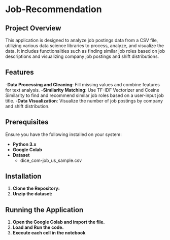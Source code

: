 # Job-Recommendation
## Project Overview
This application is designed to analyze job postings data from a CSV file, utilizing various data science libraries to process, analyze, and visualize the data. It includes functionalities such as finding similar job roles based on job descriptions and visualizing company job postings and shift distributions.
## Features
-**Data Processing and Cleaning**: Fill missing values and combine features for text analysis.
-**Similarity Matching**: Use TF-IDF Vectorizer and Cosine Similarity to find and recommend similar job roles based on a user-input job title.
-**Data Visualization**: Visualize the number of job postings by company and shift distribution.

## Prerequisites

Ensure you have the following installed on your system:

- **Python 3.x**
- **Google Colab** 
- **Dataset**
    - dice_com-job_us_sample.csv

## Installation

1. **Clone the Repository:**
2. **Unzip the dataset:**

## Running the Application
1. **Open the Google Colab and import the file.**
2. **Load and Run the code.**
3. **Execute each cell in the notebook**
